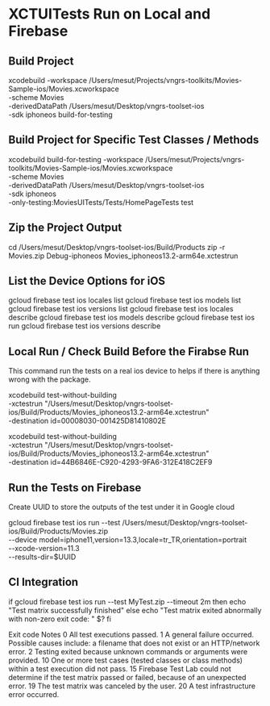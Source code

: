 # XCTUITests Run on Local and Firebase
## Build Project
xcodebuild -workspace /Users/mesut/Projects/vngrs-toolkits/Movies-Sample-ios/Movies.xcworkspace \
    -scheme Movies \
    -derivedDataPath /Users/mesut/Desktop/vngrs-toolset-ios \
    -sdk iphoneos build-for-testing 

## Build Project for Specific Test Classes / Methods
xcodebuild build-for-testing -workspace /Users/mesut/Projects/vngrs-toolkits/Movies-Sample-ios/Movies.xcworkspace \
    -scheme Movies \
    -derivedDataPath /Users/mesut/Desktop/vngrs-toolset-ios \
    -sdk iphoneos \
    -only-testing:MoviesUITests/Tests/HomePageTests test

## Zip the Project Output
cd /Users/mesut/Desktop/vngrs-toolset-ios/Build/Products
zip -r Movies.zip Debug-iphoneos Movies_iphoneos13.2-arm64e.xctestrun


## List the Device Options for iOS
gcloud firebase test ios locales list
gcloud firebase test ios models list
gcloud firebase test ios versions list
gcloud firebase test ios locales describe
gcloud firebase test ios models describe
gcloud firebase test ios run
gcloud firebase test ios versions describe


## Local Run /  Check Build Before the Firabse Run 
This command run the tests on a real ios device to helps if there is anything wrong with the package. 

xcodebuild test-without-building \
    -xctestrun "/Users/mesut/Desktop/vngrs-toolset-ios/Build/Products/Movies_iphoneos13.2-arm64e.xctestrun" \
    -destination id=00008030-001425D81410802E

xcodebuild test-without-building \
    -xctestrun "/Users/mesut/Desktop/vngrs-toolset-ios/Build/Products/Movies_iphoneos13.2-arm64e.xctestrun" \
    -destination id=44B6846E-C920-4293-9FA6-312E418C2EF9


## Run the Tests on Firebase
Create UUID to store the outputs of the test under it in Google cloud

gcloud firebase test ios run --test /Users/mesut/Desktop/vngrs-toolset-ios/Build/Products/Movies.zip \
  --device model=iphone11,version=13.3,locale=tr_TR,orientation=portrait \
  --xcode-version=11.3 \
  --results-dir=$UUID 



## CI Integration
if gcloud firebase test ios run --test MyTest.zip --timeout 2m
then
    echo "Test matrix successfully finished"
else
    echo "Test matrix exited abnormally with non-zero exit code: " $?
fi

Exit code    Notes
0    All test executions passed.
1    A general failure occurred. Possible causes include: a filename that does not exist or an HTTP/network error.
2    Testing exited because unknown commands or arguments were provided.
10    One or more test cases (tested classes or class methods) within a test execution did not pass.
15    Firebase Test Lab could not determine if the test matrix passed or failed, because of an unexpected error.
19    The test matrix was canceled by the user.
20    A test infrastructure error occurred.

